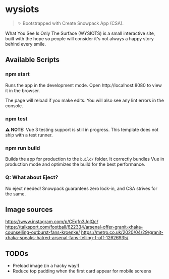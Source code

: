 # wysiots

> ✨ Bootstrapped with Create Snowpack App (CSA).

What You See Is Only The Surface (WYSIOTS) is a small interactive site, built with the hope so people will consider it's not always a happy story behind every smile.

## Available Scripts

### npm start

Runs the app in the development mode.
Open http://localhost:8080 to view it in the browser.

The page will reload if you make edits.
You will also see any lint errors in the console.

### npm test

**⚠️ NOTE:** Vue 3 testing support is still in progress. This template does not ship with a test runner.

### npm run build

Builds the app for production to the `build/` folder.
It correctly bundles Vue in production mode and optimizes the build for the best performance.

### Q: What about Eject?

No eject needed! Snowpack guarantees zero lock-in, and CSA strives for the same.

## Image sources

https://www.instagram.com/p/CEgfn3JqlQc/
https://talksport.com/football/622334/arsenal-offer-granit-xhaka-counselling-outburst-fans-kroenke/
https://metro.co.uk/2020/04/29/granit-xhaka-speaks-hatred-arsenal-fans-telling-f-off-12626935/

## TODOs

- Preload image (in a hacky way!)
- Reduce top padding when the first card appear for mobile screens
